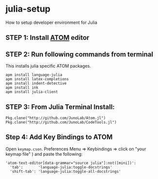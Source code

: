 # julia-setup
How to setup developer environment for Julia

## STEP 1: Install [ATOM](https://atom.io/) editor

## STEP 2: Run following commands from terminal
This installs julia specific ATOM packages.

```
apm install language-julia
apm install latex-completions
apm install indent-detective
apm install ink
apm install julia-client
```

## STEP 3: From Julia Terminal Install:
```
Pkg.clone("http://github.com/JunoLab/Atom.jl")
Pkg.clone("http://github.com/JunoLab/CodeTools.jl")
```

## Step 4: Add Key Bindings to ATOM 
Open `keymap.cson`. Preferences Menu => Keybindings => click on "your keymap file" ) and paste the following:
```
'atom-text-editor[data-grammar="source julia"]:not([mini])':
  'tab':       'language-julia:toggle-docstrings'
  'shift-tab': 'language-julia:toggle-all-docstrings'
```
